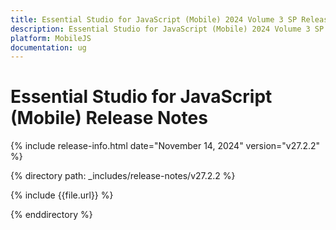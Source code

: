 ```yaml
---
title: Essential Studio for JavaScript (Mobile) 2024 Volume 3 SP Release Release Notes  
description: Essential Studio for JavaScript (Mobile) 2024 Volume 3 SP Release Release Notes  
platform: MobileJS
documentation: ug
---
```


# Essential Studio for JavaScript (Mobile)  Release Notes  

{% include release-info.html date="November 14, 2024"  version="v27.2.2" %} 

{% directory path: _includes/release-notes/v27.2.2 %}

{% include {{file.url}} %}

{% enddirectory %}